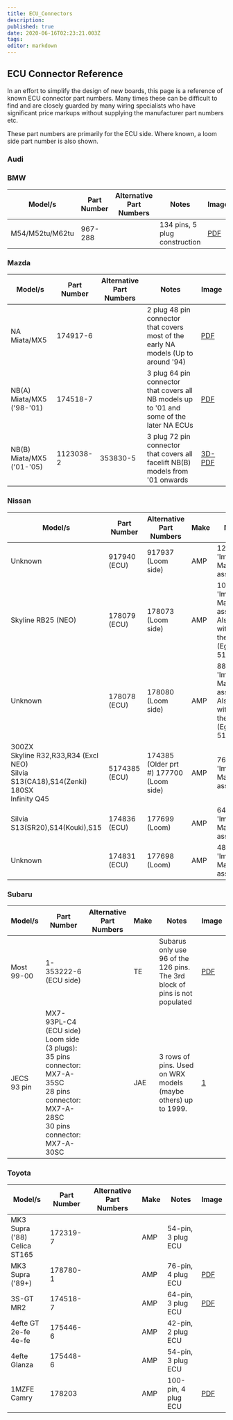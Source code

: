 ```yaml
---
title: ECU_Connectors
description: 
published: true
date: 2020-06-16T02:23:21.003Z
tags: 
editor: markdown
---
```


ECU Connector Reference
-----------------------

In an effort to simplify the design of new boards, this page is a reference of known ECU connector part numbers. Many times these can be difficult to find and are closely guarded by many wiring specialists who have significant price markups without supplying the manufacturer part numbers etc.

These part numbers are primarily for the ECU side. Where known, a loom side part number is also shown.

### Audi

### BMW
| Model/s                   | Part Number | Alternative Part Numbers | Notes                                                                                     | Image                                                                                                                                          |
|---------------------------|-------------|--------------------------|-------------------------------------------------------------------------------------------|------------------------------------------------------------------------------------------------------------------------------------------------|
| M54/M52tu/M62tu           | 967-288     |                          | 134 pins, 5 plug construction        | [PDF](https://www.mouser.fi/ProductDetail/571-7-967288-1)              |



### Mazda

| Model/s                   | Part Number | Alternative Part Numbers | Notes                                                                                     | Image                                                                                                                                          |
|---------------------------|-------------|--------------------------|-------------------------------------------------------------------------------------------|------------------------------------------------------------------------------------------------------------------------------------------------|
| NA Miata/MX5              | 174917-6    |                          | 2 plug 48 pin connector that covers most of the early NA models (Up to around '94)        | [PDF](http://www.te.com/commerce/DocumentDelivery/DDEController?Action=srchrtrv&DocNm=174917&DocType=Customer+Drawing&DocLang=JP)              |
| NB(A) Miata/MX5 ('98-'01) | 174518-7    |                          | 3 plug 64 pin connector that covers all NB models up to '01 and some of the later NA ECUs | [PDF](http://www.te.com/commerce/DocumentDelivery/DDEController?Action=srchrtrv&DocNm=174518&DocType=Customer+Drawing&DocLang=Japanese)        |
| NB(B) Miata/MX5 ('01-'05) | 1123038-2   | 353830-5                 | 3 plug 72 pin connector that covers all facelift NB(B) models from '01 onwards            | [3D-PDF](http://www.te.com/commerce/DocumentDelivery/DDEController?Action=srchrtrv&DocNm=CVM_1123038-2&DocType=Customer+View+Model&DocLang=3D) |

### Nissan

| Model/s                         | Part Number   | Alternative Part Numbers                 | Make | Notes                                                                     | Image                                                                                                                                                                                                                                                                          |
|---------------------------------|---------------|------------------------------------------|------|---------------------------------------------------------------------------|--------------------------------------------------------------------------------------------------------------------------------------------------------------------------------------------------------------------------------------------------------------------------------|
| Unknown                         | 917940 (ECU)  | 917937 (Loom side)                       | AMP  | 120 pin 'Impul-Mate' assembly                                             |                                                                                                                                                                                                                                                                                |
| Skyline RB25 (NEO)              | 178079 (ECU)  | 178073 (Loom side)                       | AMP  | 104 pin 'Impul-Mate' assembly. Also used with 5 at the front (Eg 5178079) |                                                                                                                                                                                                                                                                                |
| Unknown                         | 178078 (ECU)  | 178080 (Loom side)                       | AMP  | 88 pin 'Impul-Mate' assembly. Also used with 5 at the front (Eg 5178078)  |                                                                                                                                                                                                                                                                                |
| 300ZX<br>Skyline R32,R33,R34 (Excl NEO)<br/>Silvia S13(CA18),S14(Zenki)<br/>180SX<br/>Infinity Q45                     | 5174385 (ECU) | 174385 (Older prt \#) 177700 (Loom side) | AMP  | 76 pin 'Impul-Mate' assembly                                              | [PDF](http://www.te.com/commerce/DocumentDelivery/DDEController?Action=srchrtrv&DocNm=174385&DocType=Customer+Drawing&DocLang=Japanese)                                                 |
| Silvia S13(SR20),S14(Kouki),S15 | 174836 (ECU)  | 177699 (Loom)                            | AMP  | 64 pin 'Impul-Mate' assembly                                              | [PDF](http://www.te.com/commerce/DocumentDelivery/DDEController?Action=srchrtrv&DocNm=174836&DocType=Customer+Drawing&DocLang=Japanese) [PDF](http://www.te.com/commerce/DocumentDelivery/DDEController?Action=srchrtrv&DocNm=177699&DocType=Customer+Drawing&DocLang=English) |
| Unknown                         | 174831 (ECU)  | 177698 (Loom)                            | AMP  | 48 pin 'Impul-Mate' assembly                                              |                                                                                                                                                                                                                                                                                |

### Subaru

| Model/s     | Part Number                   | Alternative Part Numbers | Make | Notes                                                                       | Image                                                                                                                                  |
|-------------|-------------------------------|--------------------------|------|-----------------------------------------------------------------------------|----------------------------------------------------------------------------------------------------------------------------------------|
| Most 99-00  | 1-353222-6 (ECU side)         |                          | TE   | Subarus only use 96 of the 126 pins. The 3rd block of pins is not populated | [PDF](http://www.te.com/commerce/DocumentDelivery/DDEController?Action=srchrtrv&DocNm=353222&DocType=Customer+Drawing&DocLang=English) |
| JECS 93 pin | MX7-93PL-C4 (ECU side)<br/>Loom side (3 plugs):<br/>35 pins connector: MX7-A-35SC<br/>28 pins connector: MX7-A-28SC<br/>30 pins connector: MX7-A-30SC   |                          | JAE  | 3 rows of pins. Used on WRX models (maybe others) up to 1999.               | [1](https://www.mouser.com/ds/2/206/J031431-1134923.pdf)                                                                               |

### Toyota

| Model/s      | Part Number | Alternative Part Numbers | Make | Notes               | Image                                                                                                                                   |
|--------------|-------------|--------------------------|------|---------------------|-----------------------------------------------------------------------------------------------------------------------------------------|
| MK3 Supra ('88)<br/>Celica ST165   | 172319-7    |                          | AMP  | 54-pin, 3 plug ECU  |  |
| MK3 Supra ('89+)   | 178780-1    |                          | AMP  | 76-pin, 4 plug ECU  | [PDF](http://www.te.com/commerce/DocumentDelivery/DDEController?Action=srchrtrv&DocNm=178780&DocType=Customer+Drawing&DocLang=Japanese) |
| 3S-GT MR2    | 174518-7    |                          | AMP  | 64-pin, 3 plug ECU  | [PDF](http://www.te.com/commerce/DocumentDelivery/DDEController?Action=srchrtrv&DocNm=174518&DocType=Customer+Drawing&DocLang=Japanese) |
| 4efte GT<br/>2e-fe<br/>4e-fe    | 175446-6    |                          | AMP  | 42-pin, 2 plug ECU  |                                                                                                                                         |
| 4efte Glanza | 175448-6    |                          | AMP  | 54-pin, 3 plug ECU  |                                                                                                                                         |
| 1MZFE Camry  | 178203      |                          | AMP  | 100-pin, 4 plug ECU | [PDF](http://www.te.com/commerce/DocumentDelivery/DDEController?Action=srchrtrv&DocNm=178203&DocType=Customer+Drawing&DocLang=Japanese) |

